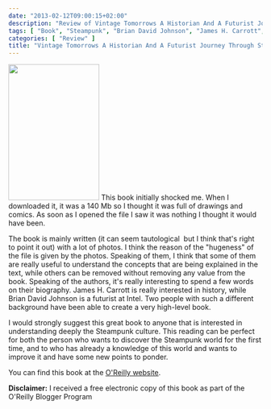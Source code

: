 ```yaml
---
date: "2013-02-12T09:00:15+02:00"
description: "Review of Vintage Tomorrows A Historian And A Futurist Journey Through Steampunk Into The Future of Technology by Brian David Johnson and James H. Carrott (O'Reilly Media)"
tags: [ "Book", "Steampunk", "Brian David Johnson", "James H. Carrott", "O'Reilly Media" ]
categories: [ "Review" ]
title: "Vintage Tomorrows A Historian And A Futurist Journey Through Steampunk Into The Future of Technology by Brian David Johnson and James H. Carrott (O'Reilly Media)"
---
```

<img class="alignleft" alt="" src="http://akamaicovers.oreilly.com/images/9781449355791/rc_cat.gif" width="180" height="270" />
This book initially shocked me. When I downloaded it, it was a 140 Mb so I thought it was full of drawings and comics. As soon as I opened the file I saw it was nothing I thought it would have been.

The book is mainly written (it can seem tautological  but I think that's right to point it out) with a lot of photos. I think the reason of the "hugeness" of the file is given by the photos. Speaking of them, I think that some of them are really useful to understand the concepts that are being explained in the text, while others can be removed without removing any value from the book.
Speaking of the authors, it's really interesting to spend a few words on their biography. James H. Carrott is really interested in history, while Brian David Johnson is a futurist at Intel. Two people with such a different background have been able to create a very high-level book.

I would strongly suggest this great book to anyone that is interested in understanding deeply the Steampunk culture. This reading can be perfect for both the person who wants to discover the Steampunk world for the first time, and to who has already a knowledge of this world and wants to improve it and have some new points to ponder.

You can find this book at the [O'Reilly website](http://shop.oreilly.com/product/0636920026631.do).

**Disclaimer:** I received a free electronic copy of this book as part of the O'Reilly Blogger Program
